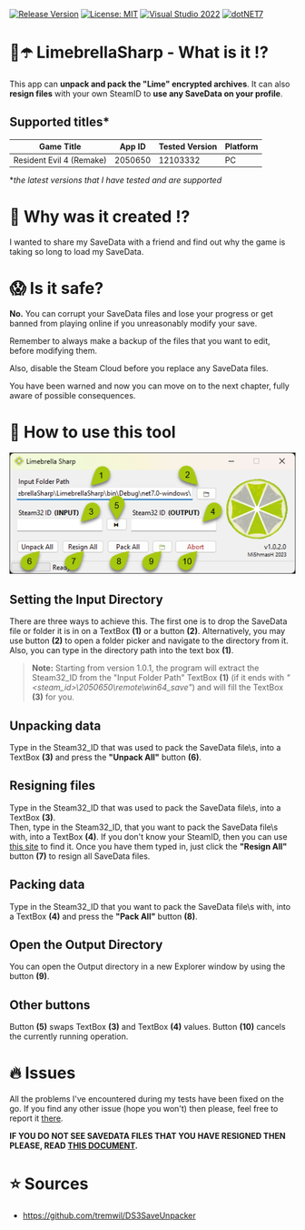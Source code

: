 [![Release Version](https://img.shields.io/github/v/tag/mi5hmash/LimebrellaSharp?label=version)](https://github.com/mi5hmash/LimebrellaSharp/releases/latest)
[![License: MIT](https://img.shields.io/badge/License-Unlicense-blueviolet.svg)](https://opensource.org/licenses/MIT)
[![Visual Studio 2022](https://img.shields.io/badge/VS%202022-blueviolet?logo=visualstudio&logoColor=white)](https://visualstudio.microsoft.com/)
[![dotNET7](https://img.shields.io/badge/.NET%207-blueviolet)](https://visualstudio.microsoft.com/)

# 🍋☂️ LimebrellaSharp - What is it :interrobang:
This app can **unpack and pack the "Lime" encrypted archives**. It can also **resign files** with your own SteamID to **use any SaveData on your profile**.

## Supported titles*
| Game Title                | App ID  | Tested Version | Platform |
|---------------------------|---------|----------------|----------|
| Resident Evil 4 (Remake)  | 2050650 | 12103332       | PC       |

**the latest versions that I have tested and are supported*

# 🤯 Why was it created :interrobang:
I wanted to share my SaveData with a friend and find out why the game is taking so long to load my SaveData.

# :scream: Is it safe?
**No.** You can corrupt your SaveData files and lose your progress or get banned from playing online if you unreasonably modify your save.

Remember to always make a backup of the files that you want to edit, before modifying them.

Also, disable the Steam Cloud before you replace any SaveData files.

You have been warned and now you can move on to the next chapter, fully aware of possible consequences.

# :scroll: How to use this tool

<img src="https://github.com/mi5hmash/LimebrellaSharp/blob/main/.resources/images/MainWindow.png" alt="MainWindow"/>

## Setting the Input Directory
There are three ways to achieve this. The first one is to drop the SaveData file or folder it is in on a TextBox **(1)** or a button **(2)**. Alternatively, you may use button **(2)** to open a folder picker and navigate to the directory from it. Also, you can type in the directory path into the text box **(1)**.

> **Note:** Starting from version 1.0.1, the program will extract the Steam32_ID from the "Input Folder Path" TextBox **(1)** (if it ends with *"<steam_id>\2050650\remote\win64_save"*) and will fill the TextBox **(3)** for you.

## Unpacking data
Type in the Steam32_ID that was used to pack the SaveData file\s, into a TextBox **(3)** and press the **"Unpack All"** button **(6)**.

## Resigning files
Type in the Steam32_ID that was used to pack the SaveData file\s, into a TextBox **(3)**.   
Then, type in the Steam32_ID, that you want to pack the SaveData file\s with, into a TextBox **(4)**. If you don't know your SteamID, then you can use [this site](https://www.steamidfinder.com) to find it. Once you have them typed in, just click the **"Resign All"** button **(7)** to resign all SaveData files.

## Packing data
Type in the Steam32_ID that you want to pack the SaveData file\s with, into a TextBox **(4)** and press the **"Pack All"** button **(8)**.

## Open the Output Directory
You can open the Output directory in a new Explorer window by using the button **(9)**.

## Other buttons
Button **(5)** swaps TextBox **(3)** and TextBox **(4)** values.
Button **(10)** cancels the currently running operation.

# :fire: Issues
All the problems I've encountered during my tests have been fixed on the go. If you find any other issue (hope you won't) then please, feel free to report it [there](https://github.com/mi5hmash/LimebrellaSharp/issues).

**IF YOU DO NOT SEE SAVEDATA FILES THAT YOU HAVE RESIGNED THEN PLEASE, READ <a href="https://github.com/mi5hmash/LimebrellaSharp/tree/main/.resources/Save%20Files" target="_blank">THIS DOCUMENT</a>.**

# :star: Sources
* https://github.com/tremwil/DS3SaveUnpacker
